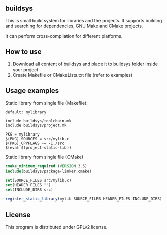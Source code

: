 ## buildsys

This is small build system for libraries and the projects.
It supports building and searching for dependencies, GNU Make and
CMake projects.

It can perform cross-compilation for different platforms.

## How to use

 1. Download all content of buildsys and place it to buildsys folder inside your project
 2. Create Makefile or CMakeLists.txt file (refer to examples)

## Usage examples

Static library from single file (Makefile):

```.make
default: mylibrary

include buildsys/toolchain.mk
include buildsys/project.mk

PKG = mylibrary
$(PKG)_SOURCES = src/mylib.c
$(PKG)_CPPFLAGS += -I./src
$(eval $(project-static-lib))
```

Static library from single file (CMake)

```.cmake
cmake_minimum_required (VERSION 3.5)
include(buildsys/package-linker.cmake)

set(SOURCE_FILES src/mylib.c)
set(HEADER_FILES "")
set(INCLUDE_DIRS src)

register_static_library(mylib SOURCE_FILES HEADER_FILES INCLUDE_DIRS)
```

## License

This program is distributed under GPLv2 license.
